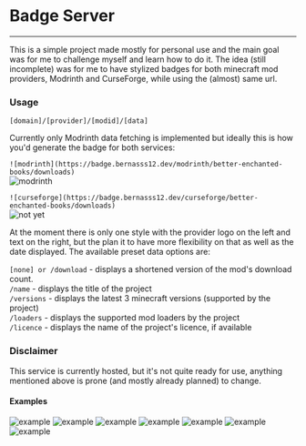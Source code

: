# Badge Server  

---
This is a simple project made mostly for personal use and the main goal was for me to challenge myself and learn how to do it.
The idea (still incomplete) was for me to have stylized badges for both minecraft mod providers, Modrinth and CurseForge, while using the (almost) same url.

### Usage

`[domain]/[provider]/[modid]/[data]`

Currently only Modrinth data fetching is implemented but ideally this is how you'd generate the badge for both services:  

`![modrinth](https://badge.bernasss12.dev/modrinth/better-enchanted-books/downloads)`  
![modrinth](https://badge.bernasss12.dev/modrinth/better-enchanted-books/downloads)  

`![curseforge](https://badge.bernasss12.dev/curseforge/better-enchanted-books/downloads)`  
![not yet](https://badge.bernasss12.dev/curseforge/better-enchanted-books/downloads)  

At the moment there is only one style with the provider logo on the left and text on the right, but the plan it to have more flexibility on that as well as the date displayed.
The available preset data options are:  

`[none] or /download` - displays a shortened version of the mod's download count.  
`/name` - displays the title of the project  
`/versions` - displays the latest 3 minecraft versions (supported by the project)  
`/loaders` - displays the supported mod loaders by the project  
`/licence` - displays the name of the project's licence, if available  

### Disclaimer

This service is currently hosted, but it's not quite ready for use, anything mentioned above is prone (and mostly already planned) to change.  

#### Examples

![example](https://badge.bernasss12.dev/modrinth/better-enchanted-books/downloads)
![example](https://badge.bernasss12.dev/modrinth/better-enchanted-books/name)
![example](https://badge.bernasss12.dev/modrinth/logistics-pipes/downloads)
![example](https://badge.bernasss12.dev/modrinth/logistics-pipes/name)
![example](https://badge.bernasss12.dev/modrinth/better-enchanted-books/versions)
![example](https://badge.bernasss12.dev/modrinth/better-enchanted-books/loaders)
![example](https://badge.bernasss12.dev/modrinth/better-enchanted-books/licence)  



